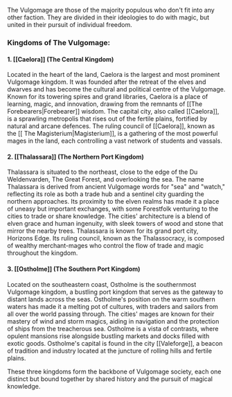 The Vulgomage are those of the majority populous who don't fit into any other faction. They are divided in their ideologies to do with magic, but united in their pursuit of individual freedom. 

### Kingdoms of The Vulgomage:

#### 1. **[[Caelora]]** (The Central Kingdom)

Located in the heart of the land, Caelora is the largest and most prominent Vulgomage kingdom. It was founded after the retreat of the elves and dwarves and has become the cultural and political centre of the Vulgomage. Known for its towering spires and grand libraries, Caelora is a place of learning, magic, and innovation, drawing from the remnants of [[The Forebearers|Forebearer]] wisdom. The capital city, also called [[Caelora]], is a sprawling metropolis that rises out of the fertile plains, fortified by natural and arcane defences. The ruling council of [[Caelora]], known as the [[ The Magisterium|Magisterium]], is a gathering of the most powerful mages in the land, each controlling a vast network of students and vassals.

#### 2. **[[Thalassara]]** (The Northern Port Kingdom)

Thalassara is situated to the northeast, close to the edge of the Du Weldenvarden, The Great Forest, and overlooking the sea. The name Thalassara is derived from ancient Vulgomage words for "sea" and "watch," reflecting its role as both a trade hub and a sentinel city guarding the northern approaches. Its proximity to the elven realms has made it a place of uneasy but important exchanges, with some Forestfolk venturing to the cities to trade or share knowledge. The cities' architecture is a blend of elven grace and human ingenuity, with sleek towers of wood and stone that mirror the nearby trees. Thalassara is known for its grand port city, Horizons Edge. Its ruling council, known as the Thalassocracy, is composed of wealthy merchant-mages who control the flow of trade and magic throughout the kingdom.

#### 3. **[[Ostholme]]** (The Southern Port Kingdom)

Located on the southeastern coast, Ostholme is the southernmost Vulgomage kingdom, a bustling port kingdom that serves as the gateway to distant lands across the seas. Ostholme's position on the warm southern waters has made it a melting pot of cultures, with traders and sailors from all over the world passing through. The cities' mages are known for their mastery of wind and storm magics, aiding in navigation and the protection of ships from the treacherous sea. Ostholme is a vista of contrasts, where opulent mansions rise alongside bustling markets and docks filled with exotic goods. Ostholme's capital is found in the city [[Valeforge]], a beacon of tradition and industry located at the juncture of rolling hills and fertile plains.

These three kingdoms form the backbone of Vulgomage society, each one distinct but bound together by shared history and the pursuit of magical knowledge.